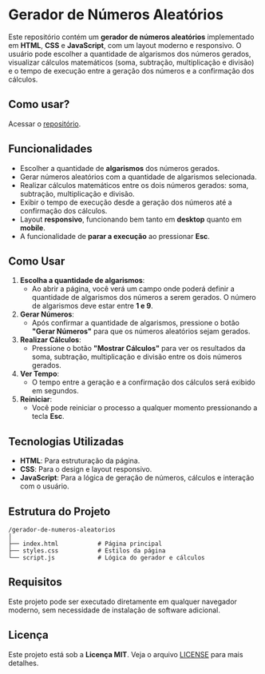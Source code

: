 # Gerador de Números Aleatórios

Este repositório contém um **gerador de números aleatórios** implementado em **HTML**, **CSS** e **JavaScript**, com um layout moderno e responsivo. O usuário pode escolher a quantidade de algarismos dos números gerados, visualizar cálculos matemáticos (soma, subtração, multiplicação e divisão) e o tempo de execução entre a geração dos números e a confirmação dos cálculos.

## Como usar?
Acessar o [repositório](https://mauricioabcz.github.io/MentalMath).

## Funcionalidades

- Escolher a quantidade de **algarismos** dos números gerados.
- Gerar números aleatórios com a quantidade de algarismos selecionada.
- Realizar cálculos matemáticos entre os dois números gerados: soma, subtração, multiplicação e divisão.
- Exibir o tempo de execução desde a geração dos números até a confirmação dos cálculos.
- Layout **responsivo**, funcionando bem tanto em **desktop** quanto em **mobile**.
- A funcionalidade de **parar a execução** ao pressionar **Esc**.

## Como Usar

1. **Escolha a quantidade de algarismos**:
   - Ao abrir a página, você verá um campo onde poderá definir a quantidade de algarismos dos números a serem gerados. O número de algarismos deve estar entre **1 e 9**.
2. **Gerar Números**:
   - Após confirmar a quantidade de algarismos, pressione o botão **"Gerar Números"** para que os números aleatórios sejam gerados.
3. **Realizar Cálculos**:
   - Pressione o botão **"Mostrar Cálculos"** para ver os resultados da soma, subtração, multiplicação e divisão entre os dois números gerados.
4. **Ver Tempo**:
   - O tempo entre a geração e a confirmação dos cálculos será exibido em segundos.
5. **Reiniciar**:
   - Você pode reiniciar o processo a qualquer momento pressionando a tecla **Esc**.

## Tecnologias Utilizadas

- **HTML**: Para estruturação da página.
- **CSS**: Para o design e layout responsivo.
- **JavaScript**: Para a lógica de geração de números, cálculos e interação com o usuário.

## Estrutura do Projeto

```
/gerador-de-numeros-aleatorios
│
├── index.html           # Página principal
├── styles.css           # Estilos da página
└── script.js            # Lógica do gerador e cálculos
```

## Requisitos

Este projeto pode ser executado diretamente em qualquer navegador moderno, sem necessidade de instalação de software adicional.

## Licença

Este projeto está sob a **Licença MIT**. Veja o arquivo [LICENSE](LICENSE) para mais detalhes.
